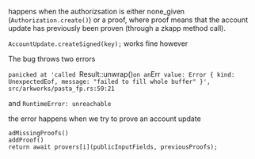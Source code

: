 happens when the authorizsation is either none_given (`Authorization.create()`) or a proof, where proof means that the account update has previously
been proven (through a zkapp method call).

`AccountUpdate.createSigned(key);` works fine however

The bug throws two errors

`panicked at 'called `Result::unwrap()`on an`Err` value: Error { kind: UnexpectedEof, message: "failed to fill whole buffer" }', src/arkworks/pasta_fp.rs:59:21`

and `RuntimeError: unreachable`

the error happens when we try to prove an account update

```
adMissingProofs()
addProof()
return await provers[i](publicInputFields, previousProofs);
```

